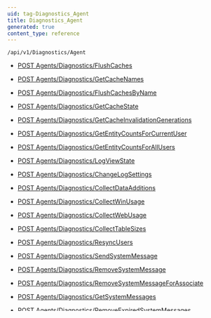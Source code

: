 ```yaml
---
uid: tag-Diagnostics_Agent
title: Diagnostics_Agent
generated: true
content_type: reference
---
```


```http
/api/v1/Diagnostics/Agent
```




* [POST Agents/Diagnostics/FlushCaches](v1DiagnosticsAgent_FlushCaches.md)

* [POST Agents/Diagnostics/GetCacheNames](v1DiagnosticsAgent_GetCacheNames.md)

* [POST Agents/Diagnostics/FlushCachesByName](v1DiagnosticsAgent_FlushCachesByName.md)

* [POST Agents/Diagnostics/GetCacheState](v1DiagnosticsAgent_GetCacheState.md)

* [POST Agents/Diagnostics/GetCacheInvalidationGenerations](v1DiagnosticsAgent_GetCacheInvalidationGenerations.md)

* [POST Agents/Diagnostics/GetEntityCountsForCurrentUser](v1DiagnosticsAgent_GetEntityCountsForCurrentUser.md)

* [POST Agents/Diagnostics/GetEntityCountsForAllUsers](v1DiagnosticsAgent_GetEntityCountsForAllUsers.md)

* [POST Agents/Diagnostics/LogViewState](v1DiagnosticsAgent_LogViewState.md)

* [POST Agents/Diagnostics/ChangeLogSettings](v1DiagnosticsAgent_ChangeLogSettings.md)

* [POST Agents/Diagnostics/CollectDataAdditions](v1DiagnosticsAgent_CollectDataAdditions.md)

* [POST Agents/Diagnostics/CollectWinUsage](v1DiagnosticsAgent_CollectWinUsage.md)

* [POST Agents/Diagnostics/CollectWebUsage](v1DiagnosticsAgent_CollectWebUsage.md)

* [POST Agents/Diagnostics/CollectTableSizes](v1DiagnosticsAgent_CollectTableSizes.md)

* [POST Agents/Diagnostics/ResyncUsers](v1DiagnosticsAgent_ResyncUsers.md)

* [POST Agents/Diagnostics/SendSystemMessage](v1DiagnosticsAgent_SendSystemMessage.md)

* [POST Agents/Diagnostics/RemoveSystemMessage](v1DiagnosticsAgent_RemoveSystemMessage.md)

* [POST Agents/Diagnostics/RemoveSystemMessageForAssociate](v1DiagnosticsAgent_RemoveSystemMessageForAssociate.md)

* [POST Agents/Diagnostics/GetSystemMessages](v1DiagnosticsAgent_GetSystemMessages.md)

* [POST Agents/Diagnostics/RemoveExpiredSystemMessages](v1DiagnosticsAgent_RemoveExpiredSystemMessages.md)

* [POST Agents/Diagnostics/GetNextTableNumber](v1DiagnosticsAgent_GetNextTableNumber.md)

* [POST Agents/Diagnostics/PerformTasksAfterUpgrade](v1DiagnosticsAgent_PerformTasksAfterUpgrade.md)

* [POST Agents/Diagnostics/PerformTasksAfterCustomObjectTableCreated](v1DiagnosticsAgent_PerformTasksAfterCustomObjectTableCreated.md)

* [POST Agents/Diagnostics/PerformTasksAfterCustomObjectTableDeleted](v1DiagnosticsAgent_PerformTasksAfterCustomObjectTableDeleted.md)

* [POST Agents/Diagnostics/AddWebAppUsage](v1DiagnosticsAgent_AddWebAppUsage.md)

* [POST Agents/Diagnostics/WebAppUsageExistsInPeriod](v1DiagnosticsAgent_WebAppUsageExistsInPeriod.md)

* [POST Agents/Diagnostics/GetWebAppUsagesForPeriod](v1DiagnosticsAgent_GetWebAppUsagesForPeriod.md)